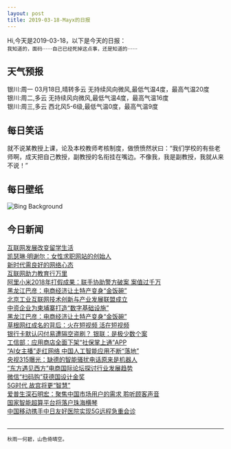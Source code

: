 ```yaml
---
layout: post
title: 2019-03-18-Mayx的日报
---
```


Hi,今天是2019-03-18，以下是今天的日报：<br><small>
我知道的，面码⋯⋯自己已经死掉这点事，还是知道的⋯⋯</small><!--more-->
## 天气预报
银川:周一 03月18日,晴转多云 无持续风向微风,最低气温4度，最高气温20度<br>银川:周二,多云 无持续风向微风,最低气温4度，最高气温16度<br>银川:周三,多云 西北风5-6级,最低气温0度，最高气温9度
## 每日笑话
就不说某教授上课，论及本校教师考核制度，做愤愤然状曰：“我们学校的有些老师啊，成天把自己教授，副教授的名衔挂在嘴边。不像我，我是副教授，我就从来不说！”
## 每日壁纸
![Bing Background](https://cn.bing.com/th?id=OHR.TaoiseachDept_EN-US7003790064_1920x1080.jpg&rf=NorthMale_1920x1080.jpg&pid=hp "Dublin, Ireland’s Government Buildings lit up for St. Patrick’s Day (© David Soanes Photography/Getty Images)")
## 今日新闻

[互联网发展改变留学生活](http://it.people.com.cn/n1/2019/0318/c1009-30980069.html)   
[凯瑟琳·明谢尔：女性求职网站的创始人](http://it.people.com.cn/n1/2019/0318/c1009-30980080.html)   
[新时代需良好的网络心态](http://it.people.com.cn/n1/2019/0318/c1009-30980071.html)   
[互联网助力教育行万里](http://it.people.com.cn/n1/2019/0318/c1009-30980070.html)   
[阿里小米2018年打假成果：联手协助警方破案 案值过千万](http://it.people.com.cn/n1/2019/0317/c1009-30979903.html)   
[黑龙江巴彦：电商经济让土特产变身“金饭碗”](http://it.people.com.cn/n1/2019/0317/c1009-30979882.html)   
[北京工业互联网技术创新与产业发展联盟成立](http://it.people.com.cn/n1/2019/0317/c1009-30979848.html)   
[中资企业为柬埔寨打造“数字基础设施”](http://it.people.com.cn/n1/2019/0317/c1009-30979745.html)   
[黑龙江巴彦：电商经济让土特产变身“金饭碗”](http://it.people.com.cn/n1/2019/0317/c1009-30979735.html)   
[草根网红成名的背后：火在短视频 活在短视频](http://it.people.com.cn/n1/2019/0317/c1009-30979541.html)   
[银行卡默认闪付易遭隔空盗刷？ 银联：是极少数个案](http://it.people.com.cn/n1/2019/0316/c1009-30979349.html)   
[工信部：应用商店全面下架“社保掌上通”APP](http://it.people.com.cn/n1/2019/0316/c1009-30979346.html)   
[“AI女主播”走红网络 中国人工智能应用不断“落地”](http://it.people.com.cn/n1/2019/0316/c1009-30979347.html)   
[央视315曝光：缺德的智能骚扰电话原来是机器人](http://it.people.com.cn/n1/2019/0316/c1009-30979348.html)   
[“东方遇见西方”电商国际论坛探讨行业发展趋势](http://it.people.com.cn/n1/2019/0316/c1009-30979298.html)   
[微信“扫码购”获德国设计金奖](http://it.people.com.cn/n1/2019/0316/c1009-30979304.html)   
[5G时代 故宫将更“智慧”](http://it.people.com.cn/n1/2019/0316/c1009-30979203.html)   
[爱普生深石明宏：聚焦中国市场用户的需求 聆听顾客声音](http://it.people.com.cn/n1/2019/0316/c1009-30979013.html)   
[国家智能超算平台将落户珠海横琴](http://it.people.com.cn/n1/2019/0315/c1009-30978853.html)   
[中国移动携手中日友好医院实现5G远程急重会诊](http://it.people.com.cn/n1/2019/0315/c1009-30978778.html)   
<br />

***

<small>秋雨一何碧，山色倚晴空。</small>
